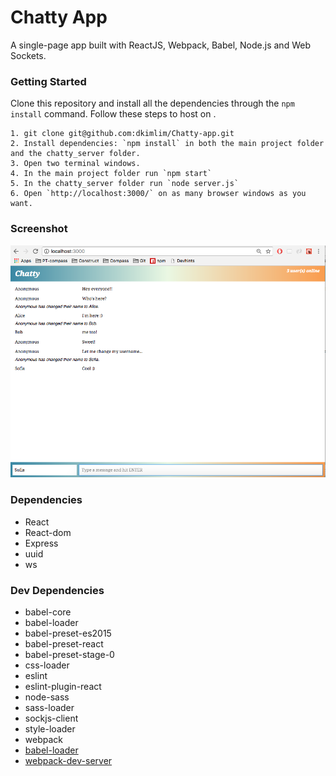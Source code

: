 Chatty App
=====================

A single-page app built with ReactJS, Webpack, Babel, Node.js and Web Sockets.

### Getting Started

Clone this repository and install all the dependencies through the `npm install` command. Follow these steps to host on .

```
1. git clone git@github.com:dkimlim/Chatty-app.git
2. Install dependencies: `npm install` in both the main project folder and the chatty_server folder.
3. Open two terminal windows.
4. In the main project folder run `npm start`
5. In the chatty_server folder run `node server.js`
6. Open `http://localhost:3000/` on as many browser windows as you want.

```


### Screenshot

!["Screenshot of chatroom"](https://github.com/dkimlim/Chatty-app/blob/master/docs/chatroom.png?raw=true)

### Dependencies

* React
* React-dom
* Express
* uuid
* ws


### Dev Dependencies

* babel-core
* babel-loader
* babel-preset-es2015
* babel-preset-react
* babel-preset-stage-0
* css-loader
* eslint
* eslint-plugin-react
* node-sass
* sass-loader
* sockjs-client
* style-loader
* webpack
* [babel-loader](https://github.com/babel/babel-loader)
* [webpack-dev-server](https://github.com/webpack/webpack-dev-server)

